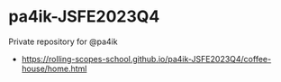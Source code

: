 # pa4ik-JSFE2023Q4
Private repository for @pa4ik
* https://rolling-scopes-school.github.io/pa4ik-JSFE2023Q4/coffee-house/home.html

